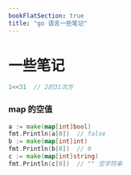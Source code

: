 ```yaml
---
bookFlatSection: true
title: "go 语言一些笔记"
---
```




# 一些笔记

```go
1<<31  // 2的31次方
```

### map 的空值
```go
a := make(map[int]bool)
fmt.Println(a[0])  // false
b := make(map[int]int)
fmt.Println(b[0])  // 0
c := make(map[int]string)
fmt.Println(c[0])  // "" 空字符串
```

